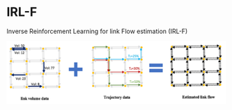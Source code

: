 # IRL-F
Inverse Reinforcement Learning for link Flow estimation (IRL-F)

![Alt text](https://github.com/miner-zhong/IRL-F/blob/master/img/ProblemDefinition.png)

